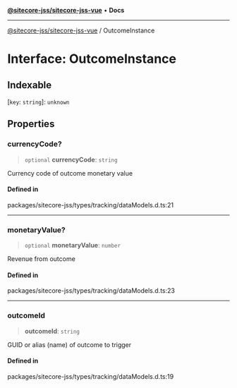 [**@sitecore-jss/sitecore-jss-vue**](../README.md) • **Docs**

***

[@sitecore-jss/sitecore-jss-vue](../README.md) / OutcomeInstance

# Interface: OutcomeInstance

## Indexable

 \[`key`: `string`\]: `unknown`

## Properties

### currencyCode?

> `optional` **currencyCode**: `string`

Currency code of outcome monetary value

#### Defined in

packages/sitecore-jss/types/tracking/dataModels.d.ts:21

***

### monetaryValue?

> `optional` **monetaryValue**: `number`

Revenue from outcome

#### Defined in

packages/sitecore-jss/types/tracking/dataModels.d.ts:23

***

### outcomeId

> **outcomeId**: `string`

GUID or alias (name) of outcome to trigger

#### Defined in

packages/sitecore-jss/types/tracking/dataModels.d.ts:19
